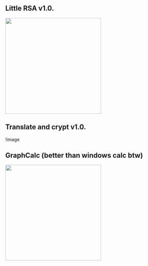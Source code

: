 ## Little RSA v1.0. 
<img src="https://github.com/user-attachments/assets/e6e63307-ec6a-403e-8631-3adb1ddb7485" style="width:300px;" />

## Translate and crypt v1.0.
!image

## GraphCalc (better than windows calc btw)
<img src="https://github.com/user-attachments/assets/fc200f05-8287-4fa6-9172-6e99fe727b30" style="width:300px;" />

